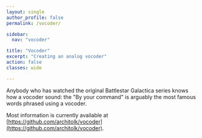 ```yaml
---
layout: single
author_profile: false
permalink: /vocoder/

sidebar:
  nav: "vocoder"

title: "Vocoder"
excerpt: "Creating an analog vocoder"
action: false
classes: wide

---
```

Anybody who has watched the original Battlestar Galactica series knows how a vocoder sound: the "By your command" is arguably the most famous words phrased using a vocoder.

Most information is currently available at [https://github.com/architolk/vocoder](https://github.com/architolk/vocoder).
